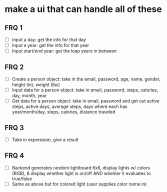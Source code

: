 # make a ui that can handle all of these
## FRQ 1
- [ ] Input a day: get the info for that day
- [ ] Input a year: get the info for that year
- [ ] Input start/end year: get the leap years in between
## FRQ 2
- [ ] Create a person object: take in the email, password, age, name, gender, height (in), weight (lbs)
- [ ] Input data for a person object: take in email, password, steps, calories, day, month, year
- [ ] Get data for a person object: take in email, password and get out active steps, active days, average steps, days where each has year/month/day, steps, calories, distance traveled
## FRQ 3
- [ ] Take in expression, give a result
## FRQ 4
- [ ] Backend generates random lightboard 6x6, display lights w/ colors (RGB), & display whether light is on/off AND whehter it evaluates to true/false
- [ ] Same as above but for colored light (user supplies color name in)
